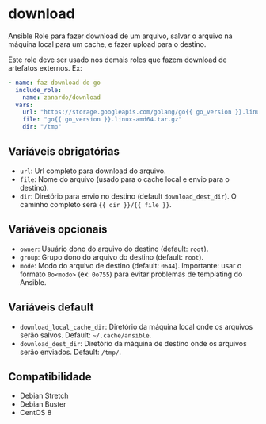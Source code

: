 # download

Ansible Role para fazer download de um arquivo, salvar o arquivo na máquina local para um cache, e
fazer upload para o destino.

Este role deve ser usado nos demais roles que fazem download de artefatos externos. Ex:

```yaml
- name: faz download do go
  include_role:
    name: zanardo/download
  vars:
    url: "https://storage.googleapis.com/golang/go{{ go_version }}.linux-amd64.tar.gz"
    file: "go{{ go_version }}.linux-amd64.tar.gz"
    dir: "/tmp"
```

## Variáveis obrigatórias

- `url`: Url completo para download do arquivo.
- `file`: Nome do arquivo (usado para o cache local e envio para o destino).
- `dir`: Diretório para envio no destino (default `download_dest_dir`). O caminho completo será `{{ dir }}/{{ file }}`.

## Variáveis opcionais

- `owner`: Usuário dono do arquivo do destino (default: `root`).
- `group`: Grupo dono do arquivo do destino (default: `root`).
- `mode`: Modo do arquivo de destino (default: `0644`). Importante: usar o formato `0o<modo>` (ex:
  `0o755`) para evitar problemas de templating do Ansible.

## Variáveis default

- `download_local_cache_dir`:  Diretório da máquina local onde os arquivos serão salvos. Default:
  `~/.cache/ansible`.
- `download_dest_dir`: Diretório da máquina de destino onde os arquivos serão enviados. Default:
  `/tmp/`.

## Compatibilidade

- Debian Stretch
- Debian Buster
- CentOS 8
